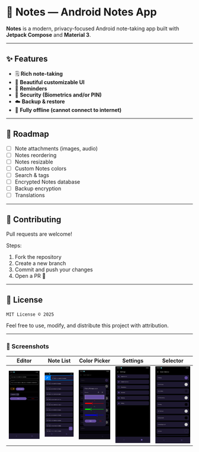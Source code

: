 # 📝 Notes — Android Notes App

**Notes** is a modern, privacy-focused Android note-taking app built with **Jetpack Compose** and **Material 3**.  

---

## ✨ Features

- 🗒️ **Rich note-taking**
- 🎨 **Beautiful customizable UI**
- 🔔 **Reminders**
- 🔐 **Security (Biometrics and/or PIN)**
- ☁️ **Backup & restore**
- 💾 **Fully offline (cannot connect to internet)**

---

## 🚀 Roadmap

* [ ] Note attachments (images, audio)
* [ ] Notes reordering
* [ ] Notes resizable
* [ ] Custom Notes colors
* [ ] Search & tags
* [ ] Encrypted Notes database
* [ ] Backup encryption
* [ ] Translations
---

## 🤝 Contributing

Pull requests are welcome!

Steps:

1. Fork the repository
2. Create a new branch
3. Commit and push your changes
4. Open a PR 🚀

---

## 🧾 License

```
MIT License © 2025
```

Feel free to use, modify, and distribute this project with attribution.

---

### 📸 Screenshots 


| Editor                                               | Note List                                            | Color Picker                                          | Settings                                           | Selector                                                |
|------------------------------------------------------|------------------------------------------------------|-------------------------------------------------------|----------------------------------------------------|---------------------------------------------------------|
| <img src="screenshots/noteEditor.jpeg" width="160"/> | <img src="screenshots/noteScreen.jpeg" width="160"/> | <img src="screenshots/colorPicker.jpeg" width="160"/> | <img src="screenshots/settings.jpeg" width="160"/> | <img src="screenshots/colorSelector.jpeg" width="160"/> |
